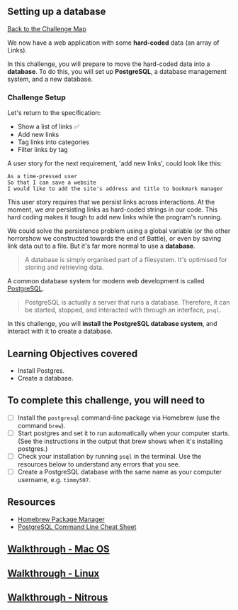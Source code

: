 ## Setting up a database

[Back to the Challenge Map](00_challenge_map.md)

We now have a web application with some **hard-coded** data (an array of Links). 

In this challenge, you will prepare to move the hard-coded data into a **database**. To do this, you will set up **PostgreSQL**, a database management system, and a new database.

### Challenge Setup

Let's return to the specification:

* Show a list of links :white_check_mark:
* Add new links
* Tag links into categories
* Filter links by tag

A user story for the next requirement, 'add new links', could look like this:

```
As a time-pressed user
So that I can save a website
I would like to add the site's address and title to bookmark manager
```

This user story requires that we persist links across interactions. At the moment, we _are_ persisting links as hard-coded strings in our code. This hard coding makes it tough to add new links while the program's running. 

We could solve the persistence problem using a global variable (or the other horrorshow we constructed towards the end of Battle), or even by saving link data out to a file. But it's far more normal to use a **database**. 

> A database is simply organised part of a filesystem. It's optimised for storing and retrieving data.

A common database system for modern web development is called [PostgreSQL](https://en.wikipedia.org/wiki/PostgreSQL).

> PostgreSQL is actually a server that runs a database. Therefore, it can be started, stopped, and interacted with through an interface, `psql`.

In this challenge, you will **install the PostgreSQL database system**, and interact with it to create a database.

## Learning Objectives covered

* Install Postgres.
* Create a database.

## To complete this challenge, you will need to

- [ ] Install the `postgresql` command-line package via Homebrew (use the command `brew`).
- [ ] Start postgres and set it to run automatically when your computer starts. (See the instructions in the output that brew shows when it's installing postgres.)
- [ ] Check your installation by running `psql` in the terminal. Use the resources below to understand any errors that you see.
- [ ] Create a PostgreSQL database with the same name as your computer username, e.g. `timmy507`.

## Resources

* [Homebrew Package Manager](http://brew.sh/)
* [PostgreSQL Command Line Cheat Sheet](http://blog.jasonmeridth.com/posts/postgresql-command-line-cheat-sheet/)

## [Walkthrough - Mac OS](walkthroughs/03_mac.md)
## [Walkthrough - Linux](walkthroughs/03_linux.md)
## [Walkthrough - Nitrous](walkthroughs/03_nitrous.md)
